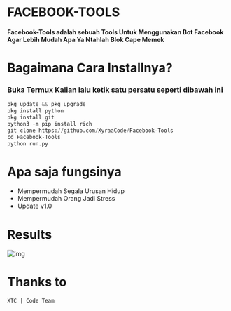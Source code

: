 # FACEBOOK-TOOLS

#### Facebook-Tools adalah sebuah Tools Untuk Menggunakan Bot Facebook Agar Lebih Mudah Apa Ya Ntahlah Blok Cape Memek

# Bagaimana Cara Installnya?
### Buka Termux Kalian lalu ketik satu persatu seperti dibawah ini
```python
pkg update && pkg upgrade
pkg install python
pkg install git
python3 -m pip install rich
git clone https://github.com/XyraaCode/Facebook-Tools
cd Facebook-Tools
python run.py
```

# Apa saja fungsinya
+ Mempermudah Segala Urusan Hidup 
+ Mempermudah Orang Jadi Stress
+ Update v1.0

# Results
![img](https://i.ibb.co/h2sS6pN/New-Project-3-501912-A.png)
# Thanks to
```
XTC | Code Team
```
